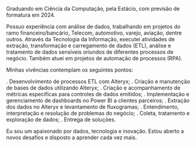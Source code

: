 Graduando em Ciência da Computação, pela Estácio, com previsão de formatura em 2024.

Possuo experiência com análise de dados, trabalhando em projetos do ramo financeiro/bancário, Telecom, automotivo, varejo, aviação, dentre outros.
Através da Tecnologia da Informação, executei atividades de extração, transformação e carregamento de dados (ETL), análise e tratamento de dados sensíveis oriundos de diferentes processos de negócio. Também atuei em projetos de automação de processos (RPA).

Minhas vivências contemplam os seguintes pontos:

. Desenvolvimento de processos ETL com Alteryx;
. Criação e manutenção de bases de dados utilizando Alteryx;
. Criação e acompanhamento de métricas específicas para controles de dados emitidos;
. Implementação e gerenciamento de dashboards no Power BI a clientes parceiros;
. Extração dos dados no Alteryx e levantamento de fluxogramas;
. Entendimento, interpretação e resolução de problemas do negócio;
. Coleta, tratamento e exploração de dados;
. Entrega de soluções.


Eu sou um apaixonado por dados, tecnologia e inovação. Estou aberto a novos desafios e disposto a aprender cada vez mais.

  
  

